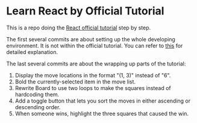 # Learn React by Official Tutorial

This is a repo doing the [React official tutorial](https://facebook.github.io/react/tutorial/tutorial.html) step by step.

The first several commits are about setting up the whole developing environment. It is not within the official tutorial.
You can refer to [this](http://jasmineyuan.com/2017/03/06/Set-Up-React-Env/) for detailed explanation.

The last several commits are about the wrapping up parts of the tutorial:
1. Display the move locations in the format "(1, 3)" instead of "6".
2. Bold the currently-selected item in the move list.
3. Rewrite Board to use two loops to make the squares instead of hardcoding them.
4. Add a toggle button that lets you sort the moves in either ascending or descending order.
5. When someone wins, highlight the three squares that caused the win.